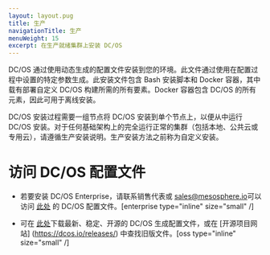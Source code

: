 ```yaml
---
layout: layout.pug
title: 生产 
navigationTitle: 生产 
menuWeight: 15
excerpt: 在生产就绪集群上安装 DC/OS
---
```


DC/OS 通过使用动态生成的配置文件安装到您的环境。此文件通过使用在配置过程中设置的特定参数生成。此安装文件包含 Bash 安装脚本和 Docker 容器，其中载有部署自定义 DC/OS 构建所需的所有要素。Docker 容器包含 DC/OS 的所有元素，因此可用于离线安装。

DC/OS 安装过程需要一组节点将 DC/OS 安装到单个节点上，以便从中运行 DC/OS 安装。对于任何基础架构上的完全运行正常的集群（包括本地、公共云或专用云），请遵循生产安装说明。生产安装方法之前称为自定义安装。

# 访问 DC/OS 配置文件

- 若要安装 DC/OS Enterprise，请联系销售代表或 <sales@mesosphere.io>可以访问 [此处](https://support.mesosphere.com/hc/en-us/articles/213198586-Mesosphere-Enterprise-DC-OS-Downloads) 的 DC/OS 配置文件。[enterprise type="inline" size="small" /]

- 可在 [此处](https://downloads.dcos.io/dcos/stable/dcos_generate_config.sh)下载最新、稳定、开源的 DC/OS 生成配置文件，或在 [开源项目网站] (https://dcos.io/releases/) 中查找旧版文件。[oss type="inline" size="small" /]
